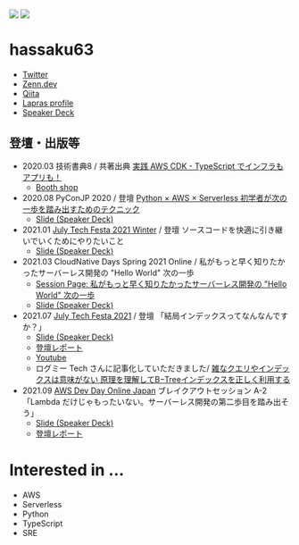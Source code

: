 <div>
  <img align="center" src="https://github-readme-stats.vercel.app/api?username=hassaku63&show_icons=true&hide_border=true" />  
  <img align="center" src="https://github-readme-stats.vercel.app/api/top-langs/?username=hassaku63&langs_count=6&hide=html&hide_border=true/" >
</div>

# hassaku63

- [Twitter](https://twitter.com/hassaku_63)
- [Zenn.dev](https://zenn.dev/hassaku63)
- [Qiita](https://qiita.com/hassaku_63)
- [Lapras profile](https://lapras.com/public/GCTGNRV)
- [Speaker Deck](https://speakerdeck.com/hassaku63)

## 登壇・出版等

- 2020.03 技術書典8 / 共著出典 [実践 AWS CDK - TypeScript でインフラもアプリも！](https://techbookfest.org/product/5655856821567488)
  - [Booth shop](https://booth.pm/ja/items/1881928)
- 2020.08 PyConJP 2020 / 登壇 [Python × AWS × Serverless 初学者が次の一歩を踏み出すためのテクニック](https://pycon.jp/2020/en/timetable/?id=203588)
  - [Slide (Speaker Deck)](https://speakerdeck.com/hassaku63/python-and-aws-and-serverless-step-to-the-next-stage-from-a-beginner)
- 2021.01 [July Tech Festa 2021 Winter](https://techfesta.connpass.com/event/193966/) / 登壇 ソースコードを快適に引き継いでいくためにやりたいこと
  - [Slide (Speaker Deck)](https://speakerdeck.com/hassaku63/jtf2021w-f5-hassaku-building-development-environment-with-docker-and-vscode?slide=2)
- 2021.03 CloudNative Days Spring 2021 Online / 私がもっと早く知りたかったサーバーレス開発の "Hello World" 次の一歩
  - [Session Page: 私がもっと早く知りたかったサーバーレス開発の "Hello World" 次の一歩](https://event.cloudnativedays.jp/cndo2021/talks/981)
  - [Slide (Speaker Deck)](https://speakerdeck.com/hassaku63/serverless-development-practices-the-next-step-of-hello-world)
- 2021.07 [July Tech Festa 2021](https://techfesta.connpass.com/event/213069/) / 登壇 「結局インデックスってなんなんですか？」
  - [Slide (Speaker Deck)](https://speakerdeck.com/hassaku63/lets-learn-about-b-tree-index)
  - [登壇レポート](https://blog.serverworks.co.jp/2021/07/19/145409)
  - [Youtube](https://youtu.be/33oFtND-dj4)
  - ログミー Tech さんに記事化していただきました/ [雑なクエリやインデックスは意味がない 原理を理解してB−Treeインデックスを正しく利用する](https://logmi.jp/tech/articles/325519)
- 2021.09 [AWS Dev Day Online Japan](https://aws.amazon.com/jp/about-aws/events/2021/devday/) ブレイクアウトセッション A-2 「Lambda だけじゃもったいない。サーバーレス開発の第二歩目を踏み出そう」
  - [Slide (Speaker Deck)](https://speakerdeck.com/hassaku63/lets-take-second-step-in-serverless-development)
  - [登壇レポート](https://blog.serverworks.co.jp/aws-dev-day-online-japan-2021-report-hashimoto)

# Interested in ...

- AWS
- Serverless
- Python
- TypeScript
- SRE
